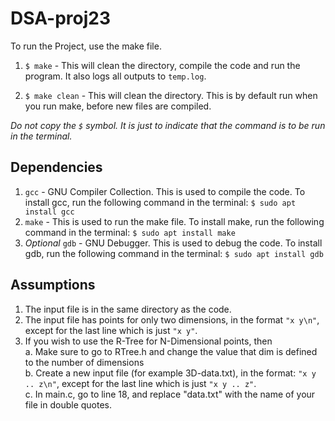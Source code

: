 # DSA-proj23

To run the Project, use the make file. 

1. ```$ make```  - This will clean the directory, compile the code and run the program. It also logs all outputs to ```temp.log```.

2. ```$ make clean``` - This will clean the directory. This is by default run when you run make, before new files are compiled.

_Do not copy the ```$``` symbol. It is just to indicate that the command is to be run in the terminal._

## Dependencies
1. ```gcc``` - GNU Compiler Collection. This is used to compile the code.
To install gcc, run the following command in the terminal:
```$ sudo apt install gcc```
2. ```make``` - This is used to run the make file. To install make, run the following command in the terminal:
```$ sudo apt install make```
3. _Optional_ ```gdb``` - GNU Debugger. This is used to debug the code. To install gdb, run the following command in the terminal:
```$ sudo apt install gdb```

## Assumptions

1. The input file is in the same directory as the code.
2. The input file has points for only two dimensions, in the format ```"x y\n"```, except for the last line which is just ```"x y"```.
3. If you wish to use the R-Tree for N-Dimensional points, then\
    a. Make sure to go to RTree.h and change the value that dim is defined to the number of dimensions\
    b. Create a new input file (for example 3D-data.txt), in the format:  ```"x y .. z\n"```, except for the last line which is just ```"x y .. z"```.\
    c. In main.c, go to line 18, and replace "data.txt" with the name of your file in double quotes.